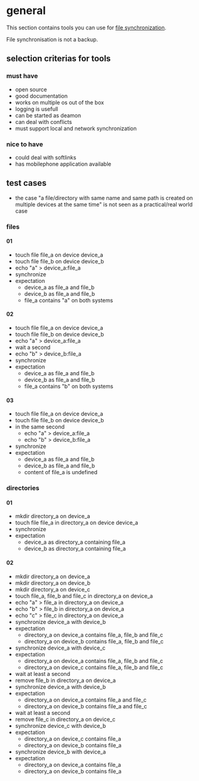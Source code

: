 # general

This section contains tools you can use for [file synchronization](https://en.wikipedia.org/wiki/Comparison_of_file_synchronization_software).

File synchronisation is not a backup.

## selection criterias for tools

### must have

* open source
* good documentation
* works on multiple os out of the box
* logging is usefull
* can be started as deamon
* can deal with conflicts
* must support local and network synchronization

### nice to have

* could deal with softlinks
* has mobilephone application available

## test cases

* the case "a file/directory with same name and same path is created on multiple devices at the same time" is not seen as a practical/real world case

### files

#### 01

* touch file file_a on device device_a
* touch file file_b on device device_b
* echo "a" > device_a:file_a
* synchronize
* expectation
    * device_a as file_a and file_b
    * device_b as file_a and file_b
    * file_a contains "a" on both systems

#### 02

* touch file file_a on device device_a
* touch file file_b on device device_b
* echo "a" > device_a:file_a
* wait a second
* echo "b" > device_b:file_a
* synchronize
* expectation
    * device_a as file_a and file_b
    * device_b as file_a and file_b
    * file_a contains "b" on both systems

#### 03

* touch file file_a on device device_a
* touch file file_b on device device_b
* in the same second
    * echo "a" > device_a:file_a
    * echo "b" > device_b:file_a
* synchronize
* expectation
    * device_a as file_a and file_b
    * device_b as file_a and file_b
    * content of file_a is undefined

### directories

#### 01

* mkdir directory_a on device_a
* touch file file_a in directory_a on device device_a
* synchronize
* expectation
    * device_a as directory_a containing file_a
    * device_b as directory_a containing file_a

#### 02

* mkdir directory_a on device_a
* mkdir directory_a on device_b
* mkdir directory_a on device_c
* touch file_a, file_b and file_c in directory_a on device_a
* echo "a" > file_a in directory_a on device_a
* echo "b" > file_b in directory_a on device_a
* echo "c" > file_c in directory_a on device_a
* synchronize device_a with device_b
* expectation
    * directory_a on device_a contains file_a, file_b and file_c
    * directory_a on device_b contains file_a, file_b and file_c
* synchronize device_a with device_c
* expectation
    * directory_a on device_a contains file_a, file_b and file_c
    * directory_a on device_c contains file_a, file_b and file_c
* wait at least a second
* remove file_b in directory_a on device_a
* synchronize device_a with device_b
* expectation
    * directory_a on device_a contains file_a and file_c
    * directory_a on device_b contains file_a and file_c
* wait at least a second
* remove file_c in directory_a on device_c
* synchronize device_c with device_b
* expectation
    * directory_a on device_c contains file_a
    * directory_a on device_b contains file_a
* synchronize device_b with device_a
* expectation
    * directory_a on device_a contains file_a
    * directory_a on device_b contains file_a
